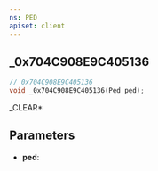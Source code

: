 ```yaml
---
ns: PED
apiset: client
---
```

## _0x704C908E9C405136

```c
// 0x704C908E9C405136
void _0x704C908E9C405136(Ped ped);
```

_CLEAR*

## Parameters
* **ped**:




